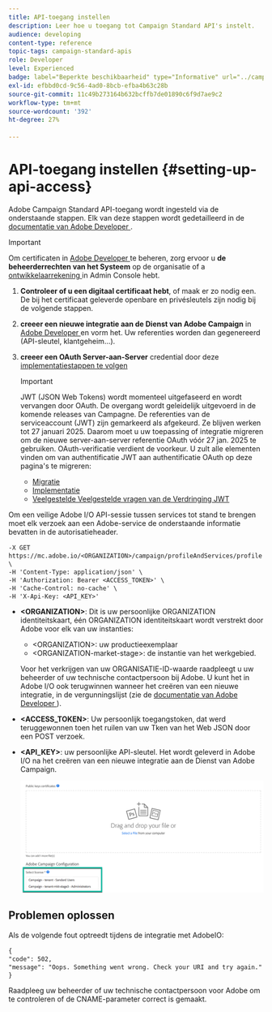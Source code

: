 ```yaml
---
title: API-toegang instellen
description: Leer hoe u toegang tot Campaign Standard API's instelt.
audience: developing
content-type: reference
topic-tags: campaign-standard-apis
role: Developer
level: Experienced
badge: label="Beperkte beschikbaarheid" type="Informative" url="../campaign-standard-migration-home.md" tooltip="Beperkt tot gemigreerde Campaign Standard-gebruikers"
exl-id: efbbd0cd-9c56-4ad0-8bcb-efba4b63c28b
source-git-commit: 11c49b273164b632bcffb7de01890c6f9d7ae9c2
workflow-type: tm+mt
source-wordcount: '392'
ht-degree: 27%

---
```


# API-toegang instellen {#setting-up-api-access}

Adobe Campaign Standard API-toegang wordt ingesteld via de onderstaande stappen. Elk van deze stappen wordt gedetailleerd in de [ documentatie van Adobe Developer ](https://developer.adobe.com/developer-console/docs/guides/#!AdobeDocs/adobeio-auth/master/AuthenticationOverview/ServiceAccountIntegration.md).

>[!IMPORTANT]
>
>Om certificaten in [ Adobe Developer ](https://developer.adobe.com/) te beheren, zorg ervoor u **de beheerderrechten van het Systeem** op de organisatie of a [ ontwikkelaarrekening ](https://helpx.adobe.com/nl/enterprise/using/manage-developers.html) in Admin Console hebt.

1. **Controleer of u een digitaal certificaat hebt**, of maak er zo nodig een. De bij het certificaat geleverde openbare en privésleutels zijn nodig bij de volgende stappen.
1. **creeer een nieuwe integratie aan de Dienst van Adobe Campaign** in [ Adobe Developer ](https://developer.adobe.com/) en vorm het. Uw referenties worden dan gegenereerd (API-sleutel, klantgeheim...).
1. **creeer een OAuth Server-aan-Server** credential door deze [ implementatiestappen te volgen ](https://developer.adobe.com/developer-console/docs/guides/authentication/ServerToServerAuthentication/implementation/)

   >[!IMPORTANT]
   >
   >JWT (JSON Web Tokens) wordt momenteel uitgefaseerd en wordt vervangen door OAuth. De overgang wordt geleidelijk uitgevoerd in de komende releases van Campagne. De referenties van de serviceaccount (JWT) zijn gemarkeerd als afgekeurd. Ze blijven werken tot 27 januari 2025. Daarom moet u uw toepassing of integratie migreren om de nieuwe server-aan-server referentie OAuth vóór 27 jan. 2025 te gebruiken. OAuth-verificatie verdient de voorkeur. U zult alle elementen vinden om van authentificatie JWT aan authentificatie OAuth op deze pagina&#39;s te migreren:
   >* [ Migratie ](https://developer.adobe.com/developer-console/docs/guides/authentication/ServerToServerAuthentication/migration/)
   >* [ Implementatie ](https://developer.adobe.com/developer-console/docs/guides/authentication/ServerToServerAuthentication/implementation/)
   >* [ Veelgestelde Veelgestelde vragen van de Verdringing JWT ](https://developer.adobe.com/developer-console/docs/guides/authentication/ServerToServerAuthentication/faqs/)

Om een veilige Adobe I/O API-sessie tussen services tot stand te brengen moet elk verzoek aan een Adobe-service de onderstaande informatie bevatten in de autorisatieheader.

```
-X GET https://mc.adobe.io/<ORGANIZATION>/campaign/profileAndServices/profile \
-H 'Content-Type: application/json' \
-H 'Authorization: Bearer <ACCESS_TOKEN>' \
-H 'Cache-Control: no-cache' \
-H 'X-Api-Key: <API_KEY>'
```

* **&lt;ORGANIZATION>**: Dit is uw persoonlijke ORGANIZATION identiteitskaart, één ORGANIZATION identiteitskaart wordt verstrekt door Adobe voor elk van uw instanties:

   * &lt;ORGANIZATION>: uw productieexemplaar
   * &lt;ORGANIZATION-market-stage>: de instantie van het werkgebied.

  Voor het verkrijgen van uw ORGANISATIE-ID-waarde raadpleegt u uw beheerder of uw technische contactpersoon bij Adobe. U kunt het in Adobe I/O ook terugwinnen wanneer het creëren van een nieuwe integratie, in de vergunningslijst (zie de <a href="https://developer.adobe.com/developer-console/docs/guides/authentication/"> documentatie van Adobe Developer </a>).

* **&lt;ACCESS_TOKEN>**: Uw persoonlijk toegangstoken, dat werd teruggewonnen toen het ruilen van uw Tken van het Web JSON door een POST verzoek.

* **&lt;API_KEY>**: uw persoonlijke API-sleutel. Het wordt geleverd in Adobe I/O na het creëren van een nieuwe integratie aan de Dienst van Adobe Campaign.

  ![ alt tekst ](assets/tenant.png)

## Problemen oplossen

Als de volgende fout optreedt tijdens de integratie met AdobeIO:

```
{ 
"code": 502, 
"message": "Oops. Something went wrong. Check your URI and try again." 
}
```


Raadpleeg uw beheerder of uw technische contactpersoon voor Adobe om te controleren of de CNAME-parameter correct is gemaakt.
